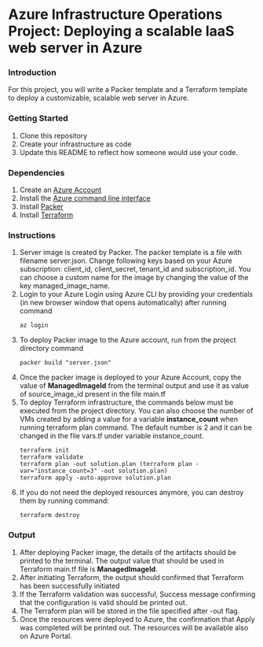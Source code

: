 
# Azure Infrastructure Operations Project: Deploying a scalable IaaS web server in Azure

### Introduction

For this project, you will write a Packer template and a Terraform template to deploy a customizable, scalable web server in Azure.

### Getting Started

1. Clone this repository
2. Create your infrastructure as code
3. Update this README to reflect how someone would use your code.

### Dependencies

1. Create an [Azure Account](https://portal.azure.com)
2. Install the [Azure command line interface](https://docs.microsoft.com/en-us/cli/azure/install-azure-cli?view=azure-cli-latest)
3. Install [Packer](https://www.packer.io/downloads)
4. Install [Terraform](https://www.terraform.io/downloads.html)  

### Instructions

1. Server image is created by Packer. The packer template is a file with filename server.json. Change following keys based on your Azure subscription: client_id, client_secret, tenant_id and subscription_id. You can choose a custom name for the image by changing the value of the key managed_image_name.
2. Login to your Azure Login using Azure CLI by providing your credentials (in new browser window that opens automatically) after running command
	```
	az login
	```
3. To deploy Packer image to the Azure account, run from the project directory command
	```
	packer build "server.json"
	```
4. Once the packer image is deployed to your Azure Account, copy the value of **ManagedImageId** from the terminal output and use it as value of source_image_id present in the file main.tf
5. To deploy Terraform infrastructure, the commands below must be executed from the project directory. You can also choose the number of VMs created by adding a value for a variable **instance_count** when running terraform plan command. The default number is 2 and it can be changed in the file vars.tf under variable instance_count.
	```
	terraform init
	terraform validate
	terraform plan -out solution.plan (terraform plan -var="instance_count=3" -out solution.plan)
	terraform apply -auto-approve solution.plan
	```
6. If you do not need the deployed resources anymore, you can destroy them by running command:
	```
	terraform destroy
	```


### Output

1. After deploying Packer image, the details of the artifacts should be printed to the terminal. The output value that should be used in Terraform main.tf file is **ManagedImageId**.
2. After initiating Terraform, the output should confirmed that Terraform has been successfully initiated
3. If the Terraform validation was successful, Success message confirming that the configuration is valid should be printed out.
4. The Terraform plan will be stored in the file specified after -out flag.
5. Once the resources were deployed to Azure, the confirmation that Apply was completed will be printed out. The resources will be available also on Azure Portal.